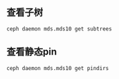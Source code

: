## 查看子树
```
ceph daemon mds.mds10 get subtrees
```

## 查看静态pin
```
ceph daemon mds.mds10 get pindirs
```
